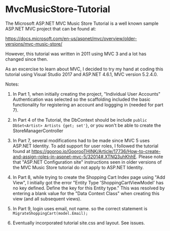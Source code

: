 # MvcMusicStore-Tutorial
The Microsoft ASP.NET MVC Music Store Tutorial is a well known sample ASP.NET MVC project that can be found at:

https://docs.microsoft.com/en-us/aspnet/mvc/overview/older-versions/mvc-music-store/

However, this tutorial was written in 2011 using MVC 3 and a lot has changed since then.

As an excercise to learn about MVC, I decided to try my hand at coding this tutorial using Visual Studio 2017 and ASP.NET 4.6.1, MVC version 5.2.4.0.

Notes:

1. In Part 1, when initially creating the project, "Individual User Accounts" Authentication was selected so the scaffolding included the basic functionality for registering an account and loggging in (needed for part 7).

1. In Part 4 of the Tutorial, the DbContext should be include `public DbSet<Artist> Artists {get; set'}`, or you won't be able to create the StoreManagerController

1. In Part 7, several modifications had to be made since MVC 5 uses ASP.NET Identity. To add support for user roles, I followed the tutorial found at https://gooroo.io/GoorooTHINK/Article/17736/How-to-create-and-assign-roles-in-aspnet-mvc-5/32014#.XTNQ3uhKhhE. Please note that "ASP.NET Configuration site" instructions seen in older versions of the MVC Music Store tutorial do not apply to ASP.NET Identity.

1. In Part 8, while trying to create the Shopping Cart Index page using "Add View", I initially got the error "Entity Type 'ShoppingCartViewModel' has no key defined. Define the key for this Entity type." This was resolved by entering a blank value for the "Data Context Class" when creating this view (and all subsequent views).

1. In Part 9, login uses email, not name. so the correct statement is `MigrateShoppingCart(model.Email);`

1. Eventually incorporated tutorial site.css and layout. See issues.
